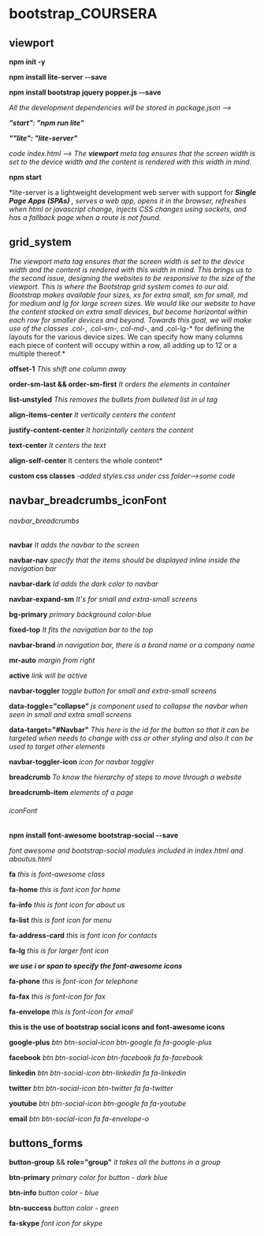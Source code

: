 # bootstrap_COURSERA

## viewport

**npm init -y**

**npm install lite-server --save**

**npm install bootstrap jquery popper.js --save**

*All the development dependencies will be stored in package.json -->*

***"start": "npm run lite"***

***""lite": "lite-server"***

*code index.html --> The **viewport** meta tag ensures that the screen width is set to the device width and the content is rendered with this width in mind.*

**npm start**

*lite-server is a lightweight development web server with support for ***Single Page Apps (SPAs)*** *, serves a web app, opens it in the browser, refreshes when html or javascript change, injects CSS changes using sockets, and has a fallback page when a route is not found.*

## grid_system

*The viewport meta tag ensures that the screen width is set to the device width and the content is rendered with this width in mind. This brings us to the second issue, designing the websites to be responsive to the size of the viewport. This is where the Bootstrap grid system comes to our aid. Bootstrap makes available four sizes, xs for extra small, sm for small, md for medium and lg for large screen sizes. We would like our website to have the content stacked on extra small devices, but become horizontal within each row for smaller devices and beyond. Towards this goal, we will make use of the classes .col-*, .col-sm-*, col-md-*, and .col-lg-* for defining the layouts for the various device sizes. We can specify how many columns each piece of content will occupy within a row, all adding up to 12 or a multiple thereof.*

**offset-1** *This shift one column away*

**order-sm-last && order-sm-first** *It orders the elements in container*

**list-unstyled** *This removes the bullets from bulleted list in ul tag*

**align-items-center** *It vertically centers the content*

**justify-content-center** *It horizintally centers the content*

**text-center** *It centers the text*

**align-self-center** It centers the whole content*

**custom css classes** *-added styles.css under css folder-->some code*

## navbar_breadcrumbs_iconFont

###### navbar_breadcrumbs

**navbar** *It adds the navbar to the screen*

**navbar-nav** *specify that the items should be displayed inline inside the navigation bar*

**navbar-dark** *Id adds the dark color to navbar*

**navbar-expand-sm** *It's for small and extra-small screens*

**bg-primary** *primary background color-blue*

**fixed-top** *It fits the navigation bar to the top*

**navbar-brand** *in navigation bar, there is a brand name or a company name*

**mr-auto** *margin from right*

**active** *link will be active*

**navbar-toggler** *toggle button for small and extra-small screens*

**data-toggle="collapse"** *js component used to collapse the navbar when seen in small and extra small screens*

**data-target="#Navbar"** *This here is the id for the button so that it can be targeted when needs to change with css or other styling and also it can be used to target other                      elements*

**navbar-toggler-icon** *icon for navbar toggler*

**breadcrumb** *To know the hierarchy of steps to move through a website*

**breadcrumb-item** *elements of a page*

###### iconFont

**npm install font-awesome bootstrap-social --save**

*font awesome and bootstrap-social modules included in index.html and aboutus.html*

**fa** *this is font-awesome class*

**fa-home** *this is font icon for home*

**fa-info** *this is font icon for about us*

**fa-list** *this is font icon for menu*

**fa-address-card** *this is font icon for contacts*

**fa-lg** *this is for larger font icon*

***we use i or span to specify the font-awesome icons***

**fa-phone** *this is font-icon for telephone*

**fa-fax** *this is font-icon for fax*

**fa-envelope** *this is font-icon for email*

**this is the use of bootstrap social icons and font-awesome icons**

**google-plus** *btn btn-social-icon btn-google* *fa fa-google-plus*

**facebook** *btn btn-social-icon btn-facebook* *fa fa-facebook*

**linkedin** *btn btn-social-icon btn-linkedin* *fa fa-linkedin*

**twitter** *btn btn-social-icon btn-twitter* *fa fa-twitter*

**youtube** *btn btn-social-icon btn-google* *fa fa-youtube*

**email** *btn btn-social-icon* *fa fa-envelope-o*

## buttons_forms

**button-group** && **role="group"** *it takes all the buttons in a group*

**btn-primary** *primary color for button - dark blue*

**btn-info** *button color - blue*

**btn-success** *button color - green*

**fa-skype** *font icon for skype*
